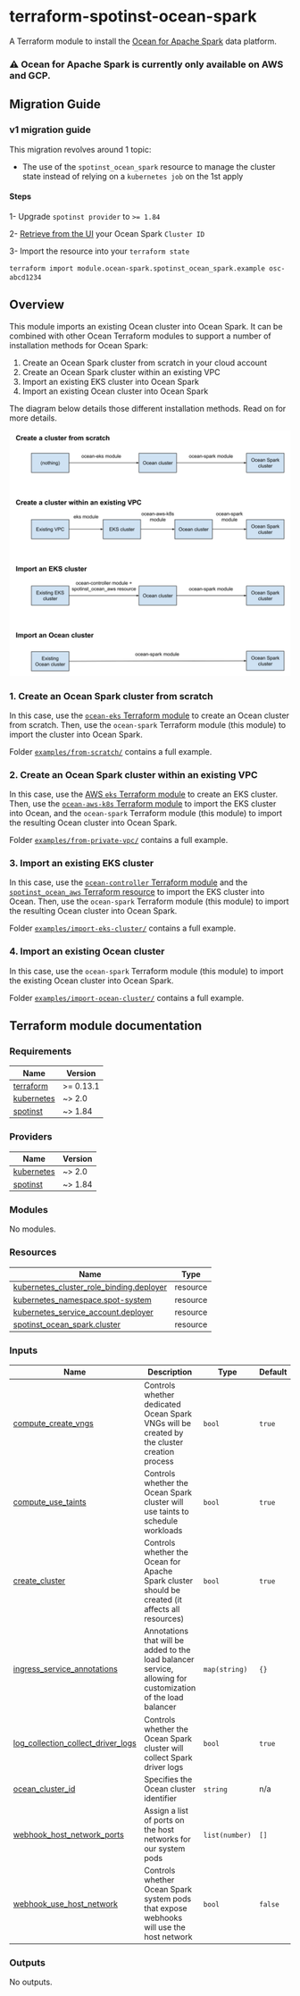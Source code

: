 # terraform-spotinst-ocean-spark

A Terraform module to install the [Ocean for Apache Spark](https://spot.io/products/ocean-apache-spark/) data platform.

### :warning: Ocean for Apache Spark is currently only available on AWS and GCP.

## Migration Guide

###  v1 migration guide

This migration revolves around 1 topic:

- The use of the `spotinst_ocean_spark` resource to manage the cluster state instead of relying on a `kubernetes job` on the 1st apply

#### Steps

1- Upgrade `spotinst provider` to `>= 1.84`

2- [Retrieve from the UI](https://console.spotinst.com/ocean/spark/clusters) your Ocean Spark `Cluster ID`

3- Import the resource into your `terraform state`
```
terraform import module.ocean-spark.spotinst_ocean_spark.example osc-abcd1234
```


## Overview

This module imports an existing Ocean cluster into Ocean Spark.
It can be combined with other Ocean Terraform modules to support a number of installation methods for Ocean Spark:
1. Create an Ocean Spark cluster from scratch in your cloud account
2. Create an Ocean Spark cluster within an existing VPC
3. Import an existing EKS cluster into Ocean Spark
4. Import an existing Ocean cluster into Ocean Spark

The diagram below details those different installation methods.
Read on for more details.

![Terraform module usage](https://raw.githubusercontent.com/spotinst/terraform-spotinst-ocean-spark/main/docs/module_usage.svg)

### 1. Create an Ocean Spark cluster from scratch

In this case, use the [`ocean-eks` Terraform module](https://registry.terraform.io/modules/spotinst/ocean-eks/spotinst/latest) to create an Ocean cluster from scratch.
Then, use the `ocean-spark` Terraform module (this module) to import the cluster into Ocean Spark.

Folder [`examples/from-scratch/`](https://github.com/spotinst/terraform-spotinst-ocean-spark/tree/main/examples/from-scratch) contains a full example.

### 2. Create an Ocean Spark cluster within an existing VPC

In this case, use the [AWS `eks` Terraform module](https://registry.terraform.io/modules/terraform-aws-modules/eks/aws/latest) to create an EKS cluster.
Then, use the [`ocean-aws-k8s` Terraform module](https://registry.terraform.io/modules/spotinst/ocean-aws-k8s/spotinst/latest) to import the EKS cluster into Ocean, and the `ocean-spark` Terraform module (this module) to import the resulting Ocean cluster into Ocean Spark.

Folder [`examples/from-private-vpc/`](https://github.com/spotinst/terraform-spotinst-ocean-spark/tree/main/examples/from-private-vpc) contains a full example.

### 3. Import an existing EKS cluster

In this case, use the [`ocean-controller` Terraform module](https://registry.terraform.io/modules/spotinst/ocean-controller/spotinst/latest) and the [`spotinst_ocean_aws` Terraform resource](https://registry.terraform.io/providers/spotinst/spotinst/latest/docs/resources/ocean_aws) to import the EKS cluster into Ocean.
Then, use the `ocean-spark` Terraform module (this module) to import the resulting Ocean cluster into Ocean Spark.

Folder [`examples/import-eks-cluster/`](https://github.com/spotinst/terraform-spotinst-ocean-spark/tree/main/examples/import-eks-cluster) contains a full example.

### 4. Import an existing Ocean cluster

In this case, use the `ocean-spark` Terraform module (this module) to import the existing Ocean cluster into Ocean Spark.

Folder [`examples/import-ocean-cluster/`](https://github.com/spotinst/terraform-spotinst-ocean-spark/tree/main/examples/import-ocean-cluster) contains a full example.

## Terraform module documentation

<!-- BEGIN_TF_DOCS -->
### Requirements

| Name | Version |
|------|---------|
| <a name="requirement_terraform"></a> [terraform](#requirement\_terraform) | >= 0.13.1 |
| <a name="requirement_kubernetes"></a> [kubernetes](#requirement\_kubernetes) | ~> 2.0 |
| <a name="requirement_spotinst"></a> [spotinst](#requirement\_spotinst) | ~> 1.84 |

### Providers

| Name | Version |
|------|---------|
| <a name="provider_kubernetes"></a> [kubernetes](#provider\_kubernetes) | ~> 2.0 |
| <a name="provider_spotinst"></a> [spotinst](#provider\_spotinst) | ~> 1.84 |

### Modules

No modules.

### Resources

| Name | Type |
|------|------|
| [kubernetes_cluster_role_binding.deployer](https://registry.terraform.io/providers/hashicorp/kubernetes/latest/docs/resources/cluster_role_binding) | resource |
| [kubernetes_namespace.spot-system](https://registry.terraform.io/providers/hashicorp/kubernetes/latest/docs/resources/namespace) | resource |
| [kubernetes_service_account.deployer](https://registry.terraform.io/providers/hashicorp/kubernetes/latest/docs/resources/service_account) | resource |
| [spotinst_ocean_spark.cluster](https://registry.terraform.io/providers/spotinst/spotinst/latest/docs/resources/ocean_spark) | resource |

### Inputs

| Name | Description | Type | Default | Required |
|------|-------------|------|---------|:--------:|
| <a name="input_compute_create_vngs"></a> [compute\_create\_vngs](#input\_compute\_create\_vngs) | Controls whether dedicated Ocean Spark VNGs will be created by the cluster creation process | `bool` | `true` | no |
| <a name="input_compute_use_taints"></a> [compute\_use\_taints](#input\_compute\_use\_taints) | Controls whether the Ocean Spark cluster will use taints to schedule workloads | `bool` | `true` | no |
| <a name="input_create_cluster"></a> [create\_cluster](#input\_create\_cluster) | Controls whether the Ocean for Apache Spark cluster should be created (it affects all resources) | `bool` | `true` | no |
| <a name="input_ingress_service_annotations"></a> [ingress\_service\_annotations](#input\_ingress\_service\_annotations) | Annotations that will be added to the load balancer service, allowing for customization of the load balancer | `map(string)` | `{}` | no |
| <a name="input_log_collection_collect_driver_logs"></a> [log\_collection\_collect\_driver\_logs](#input\_log\_collection\_collect\_driver\_logs) | Controls whether the Ocean Spark cluster will collect Spark driver logs | `bool` | `true` | no |
| <a name="input_ocean_cluster_id"></a> [ocean\_cluster\_id](#input\_ocean\_cluster\_id) | Specifies the Ocean cluster identifier | `string` | n/a | yes |
| <a name="input_webhook_host_network_ports"></a> [webhook\_host\_network\_ports](#input\_webhook\_host\_network\_ports) | Assign a list of ports on the host networks for our system pods | `list(number)` | `[]` | no |
| <a name="input_webhook_use_host_network"></a> [webhook\_use\_host\_network](#input\_webhook\_use\_host\_network) | Controls whether Ocean Spark system pods that expose webhooks will use the host network | `bool` | `false` | no |

### Outputs

No outputs.
<!-- END_TF_DOCS -->
